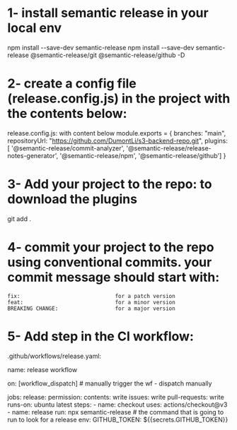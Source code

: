 # 1- install semantic release in your local env
npm install --save-dev semantic-release
npm install --save-dev semantic-release @semantic-release/git @semantic-release/github -D


# 2- create a config file (release.config.js) in the project with the contents below:
release.config.js: with content below
module.exports = {
branches: "main",
repositoryUrl: "https://github.com/DumontLi/s3-backend-repo.git",
plugins: [
'@semantic-release/commit-analyzer', 
'@semantic-release/release-notes-generator', 
'@semantic-release/npm', 
'@semantic-release/github']
}


# 3- Add your project to the repo: to download the plugins
git add .

# 4- commit your project to the repo using conventional commits. your commit message should start with:
    fix:                              for a patch version
    feat:                             for a minor version 
    BREAKING CHANGE:                  for a major version

# 5- Add step in the CI workflow:

.github/workflows/release.yaml:

name: release workflow

on: [workflow_dispatch]   # manually trigger the wf - dispatch manually

jobs:
  release:
    permission:
      contents: write
      issues: write
      pull-requests: write
    runs-on: ubuntu latest
    steps:
      - name: checkout
        uses: actions/checkout@v3
      - name: release
        run: npx semantic-release  # the command that is going to run to look for a release
        env: 
          GITHUB_TOKEN: ${{secrets.GITHUB_TOKEN}}
   